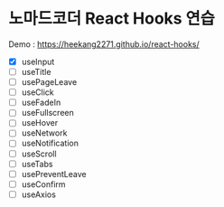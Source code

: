# 노마드코더 React Hooks 연습

Demo : https://heekang2271.github.io/react-hooks/

-   [x] useInput
-   [ ] useTitle
-   [ ] usePageLeave
-   [ ] useClick
-   [ ] useFadeIn
-   [ ] useFullscreen
-   [ ] useHover
-   [ ] useNetwork
-   [ ] useNotification
-   [ ] useScroll
-   [ ] useTabs
-   [ ] usePreventLeave
-   [ ] useConfirm
-   [ ] useAxios
